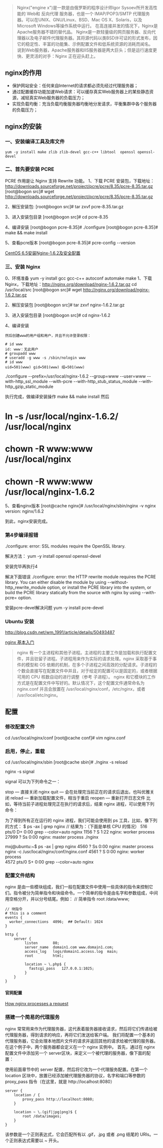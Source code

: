 >Nginx("engine x")是一款是由俄罗斯的程序设计师Igor Sysoev所开发高性能的 Web和 反向代理 服务器，也是一个 IMAP/POP3/SMTP 代理服务器。可以在UNIX、GNU/Linux、BSD、Mac OS X、Solaris，以及Microsoft Windows等操作系统中运行。
在高连接并发的情况下，Nginx是Apache服务器不错的替代品。
Nginx是一款轻量级的网页服务器、反向代理器以及电子邮件代理服务器。其将源代码以类BSD许可证的形式发布，因它的稳定性、丰富的功能集、示例配置文件和低系统资源的消耗而闻名。
说到Web服务器，Apache服务器和IIS服务器是两大巨头；但是运行速度更快、更灵活的对手：Nginx 正在迎头赶上。

## nginx的作用
* 保护网站安全：任何来自Internet的请求都必须先经过代理服务器；
* 通过配置缓存功能加速Web请求：可以缓存真实Web服务器上的某些静态资源，减轻真实Web服务器的负载压力；
* 实现负载均衡：充当负载均衡服务器均衡地分发请求，平衡集群中各个服务器的负载压力；


## nginx的安装
### 一、安装编译工具及库文件
	yum -y install make zlib zlib-devel gcc-c++ libtool  openssl openssl-devel

### 二、首先要安装 PCRE
PCRE 作用是让 Nginx 支持 Rewrite 功能。
1、下载 PCRE 安装包，下载地址： http://downloads.sourceforge.net/project/pcre/pcre/8.35/pcre-8.35.tar.gz
	[root@bogon src]# wget http://downloads.sourceforge.net/project/pcre/pcre/8.35/pcre-8.35.tar.gz

2、解压安装包:
[root@bogon src]# tar zxvf pcre-8.35.tar.gz

3、进入安装包目录
[root@bogon src]# cd pcre-8.35

4、编译安装 
[root@bogon pcre-8.35]# ./configure
[root@bogon pcre-8.35]# make && make install

5、查看pcre版本
[root@bogon pcre-8.35]# pcre-config --version

[CentOS 6.5安装Nginx-1.6.2及安全配置](https://www.linuxidc.com/Linux/2016-12/137984.htm)
### 三、安装 Nginx  
0、环境准备 yum -y install gcc gcc-c++ autoconf automake make
1、下载 Nginx，下载地址：http://nginx.org/download/nginx-1.6.2.tar.gz
cd /usr/local/src
[root@bogon src]# wget http://nginx.org/download/nginx-1.6.2.tar.gz

2、解压安装包
[root@bogon src]# tar zxvf nginx-1.6.2.tar.gz

3、进入安装包目录
[root@bogon src]# cd nginx-1.6.2

4、编译安装
```
然后创建www的用户组和用户，并且不允许登录权限：

# id www
id: www：无此用户
# groupadd www
# useradd -g www -s /sbin/nologin www
# id www
uid=501(www) gid=501(www) 组=501(www) 
```

./configure --prefix=/usr/local/nginx-1.6.2 --group=www --user=www --with-http_ssl_module --with-pcre --with-http_stub_status_module --with-http_gzip_static_module

执行完成，做编译安装操作
make && make install
然后
# ln -s /usr/local/nginx-1.6.2/ /usr/local/nginx
# chown -R www:www /usr/local/nginx
# chown -R www:www /usr/local/nginx-1.6.2


5、查看nginx版本
[root@cache nginx]# /usr/local/nginx/sbin/nginx -v
nginx version: nginx/1.6.2

到此，nginx安装完成。

### 第4步编译报错
./configure: error: SSL modules require the OpenSSL library.

解决方法：
yum -y install openssl openssl-devel  

安装完毕再执行4

解决下面错误
./configure: error: the HTTP rewrite module requires the PCRE library.
You can either disable the module by using --without-http_rewrite_module
option, or install the PCRE library into the system, or build the PCRE library
statically from the source with nginx by using --with-pcre=<path> option.

安装pcre-devel解决问题
yum -y install pcre-devel

### Ubuntu 安装
http://blog.csdn.net/wm_1991/article/details/50493487


[nginx 基本入门](https://zhuanlan.zhihu.com/p/24382606)
> nginx 有一个主进程和其他子进程。主进程的主要工作是加载和执行配置文件，并且驻留子进程。子进程用来作为实际的请求处理。nginx 采取基于事件的模型和 OS 依赖的机制，在多个子进程之间高效的分配请求。子进程的个数会直接写在配置文件中并且，对于给定的配置可以是固定的，或者根据可用的 CPU 核数自动的进行调整（参考 子进程）。 nginx 和它模块的工作方式是在配置文件中写好的。默认情况下，这个配置文件通常命名为 nginx.conf 并且会放置在 /usr/local/nginx/conf，/etc/nginx，或者 /usr/local/etc/nginx。

## 配置
### 修改配置文件
cd /usr/local/nginx/conf
[root@cache conf]# vim nginx.conf
### 启用，停止，重载
cd /usr/local/nginx/sbin
[root@cache sbin]# ./nginx -s reload

nginx -s signal

signal 可以为下列命令之一：

stop — 直接关闭 nginx
quit — 会在处理完当前正在的请求后退出，也叫优雅关闭
reload — 重新加载配置文件，相当于重启
reopen — 重新打开日志文件 比如，等待当前子进程处理完正在执行的请求后，结束 nginx 进程，可以使用下列命令：

为了得到所有正在运行的 nginx 进程，我们可能会使用到 ps 工具，比如，像下列的方式：
$ ps -ax | grep nginx
	// 结果为：（下面是单核 CPU 的情况）
	 516 pts/0    D+     0:00 grep --color=auto nginx
	 1156 ?        S      1:22 nginx: worker process
	27999 ?        Ss     0:00 nginx: master process ./nginx

mxj@ubuntu:~$ ps -ax | grep nginx
	 4560 ?        Ss     0:00 nginx: master process nginx -c /usr/local/nginx/conf/nginx.conf
	 4561 ?        S      0:00 nginx: worker process                    
	 4572 pts/0    S+     0:00 grep --color=auto nginx

### 配置文件结构
nginx 是由一些模块组成，我们一般在配置文件中使用一些具体的指令来控制它们。指令被分为简单指令和块级命令。一个简单的指令是由名字和参数组成，中间用空格分开，并以分号结尾。例如：
	// 简单指令
	root /data/www;

	// 块指令
	# this is a comment
	events {
	  worker_connections  4096;  ## Default: 1024
	}

	http {
	    server { 
	         listen       80;
	         server_name  domain1.com www.domain1.com;
	         access_log   logs/domain1.access.log  main;
	         root         html;

	         location ~ \.php$ {
	           fastcgi_pass   127.0.0.1:1025;
	         }
	    }
	}

#### 官网配置
[How nginx processes a request](http://nginx.org/en/docs/http/request_processing.html)


### 搭建一个简易的代理服务
nginx 常常用来作为代理服务器，这代表着服务器接收请求，然后将它们传递给被代理服务器，得到请求的响应，再将它们发送给客户端。 我们将配置一个基本的代理服务器，它会处理本地图片文件的请求并返回其他的请求给被代理的服务器。在这个例子中，两个服务器都会定义在一个 nginx 实例中。 首先，通过在 nginx 配置文件中添加另一个 server区块，来定义一个被代理的服务器，像下面的配置：

使用前面章节中的 server 配置，然后将它改为一个代理服务配置。在第一个 location 区块中，放置已经添加被代理服务器的协议，名字和端口等参数的 proxy_pass 指令（在这里，就是 http://localhost:8080）

	server {
	    location / {
	        proxy_pass http://localhost:8080;
	    }

	    location ~ \.(gif|jpg|png)$ {
    		root /data/images;
		}
	}
该参数是一个正则表达式，它会匹配所有以 .gif，.jpg 或者 .png 结尾的 URIs。一个正则表达式需要以 ~ 开头。




